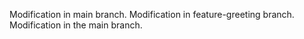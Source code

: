 Modification in main branch.
Modification in feature-greeting branch.
Modification in the main branch.
